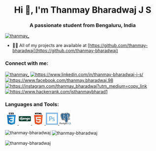 <h1 align="center">Hi 👋, I'm Thanmay Bharadwaj J S</h1>
<h3 align="center">A passionate student from Bengaluru, India</h3>

<!-- <p align="left"> <img src="https://komarev.com/ghpvc/?username=thanmay-bharadwaj&label=Profile%20views&color=0e75b6&style=flat" alt="thanmay-bharadwaj" /> </p> -->

<p align="left"> <a href="https://twitter.com/thanmay_" target="blank"><img src="https://img.shields.io/twitter/follow/thanmay_?logo=twitter&style=for-the-badge" alt="thanmay_" /></a> </p>

- 👨‍💻 All of my projects are available at [https://github.com/thanmay-bharadwaj](https://github.com/thanmay-bharadwaj)

<h3 align="left">Connect with me:</h3>
<p align="left">
<a href="https://twitter.com/thanmay_" target="blank"><img align="center" src="https://raw.githubusercontent.com/rahuldkjain/github-profile-readme-generator/master/src/images/icons/Social/twitter.svg" alt="thanmay_" height="30" width="40" /></a>
<a href="https://linkedin.com/in/https://www.linkedin.com/in/thanmay-bharadwaj-j-s/" target="blank"><img align="center" src="https://raw.githubusercontent.com/rahuldkjain/github-profile-readme-generator/master/src/images/icons/Social/linked-in-alt.svg" alt="https://www.linkedin.com/in/thanmay-bharadwaj-j-s/" height="30" width="40" /></a>
<a href="https://fb.com/https://www.facebook.com/thanmay.bharadwaj.98" target="blank"><img align="center" src="https://raw.githubusercontent.com/rahuldkjain/github-profile-readme-generator/master/src/images/icons/Social/facebook.svg" alt="https://www.facebook.com/thanmay.bharadwaj.98" height="30" width="40" /></a>
<a href="https://instagram.com/https://instagram.com/thanmay_bharadwaj?utm_medium=copy_link" target="blank"><img align="center" src="https://raw.githubusercontent.com/rahuldkjain/github-profile-readme-generator/master/src/images/icons/Social/instagram.svg" alt="https://instagram.com/thanmay_bharadwaj?utm_medium=copy_link" height="30" width="40" /></a>
<a href="https://www.hackerrank.com/https://www.hackerrank.com/jsthanmaybharad1" target="blank"><img align="center" src="https://raw.githubusercontent.com/rahuldkjain/github-profile-readme-generator/master/src/images/icons/Social/hackerrank.svg" alt="https://www.hackerrank.com/jsthanmaybharad1" height="30" width="40" /></a>
</p>

<h3 align="left">Languages and Tools:</h3>
<p align="left"> <a href="https://www.w3schools.com/css/" target="_blank"> <img src="https://raw.githubusercontent.com/devicons/devicon/master/icons/css3/css3-original-wordmark.svg" alt="css3" width="40" height="40"/> </a> <a href="https://www.djangoproject.com/" target="_blank"> <img src="https://raw.githubusercontent.com/devicons/devicon/master/icons/django/django-original.svg" alt="django" width="40" height="40"/> </a> <a href="https://www.w3.org/html/" target="_blank"> <img src="https://raw.githubusercontent.com/devicons/devicon/master/icons/html5/html5-original-wordmark.svg" alt="html5" width="40" height="40"/> </a> <a href="https://www.photoshop.com/en" target="_blank"> <img src="https://raw.githubusercontent.com/devicons/devicon/master/icons/photoshop/photoshop-line.svg" alt="photoshop" width="40" height="40"/> </a> <a href="https://www.postgresql.org" target="_blank"> <img src="https://raw.githubusercontent.com/devicons/devicon/master/icons/postgresql/postgresql-original-wordmark.svg" alt="postgresql" width="40" height="40"/> </a> </p>

<p><img align="left" src="https://github-readme-stats.vercel.app/api/top-langs?username=thanmay-bharadwaj&show_icons=true&locale=en&layout=compact" alt="thanmay-bharadwaj" /></p>

<p>&nbsp;<img align="center" src="https://github-readme-stats.vercel.app/api?username=thanmay-bharadwaj&show_icons=true&locale=en" alt="thanmay-bharadwaj" /></p>

<p><img align="center" src="https://github-readme-streak-stats.herokuapp.com/?user=thanmay-bharadwaj&" alt="thanmay-bharadwaj" /></p>

